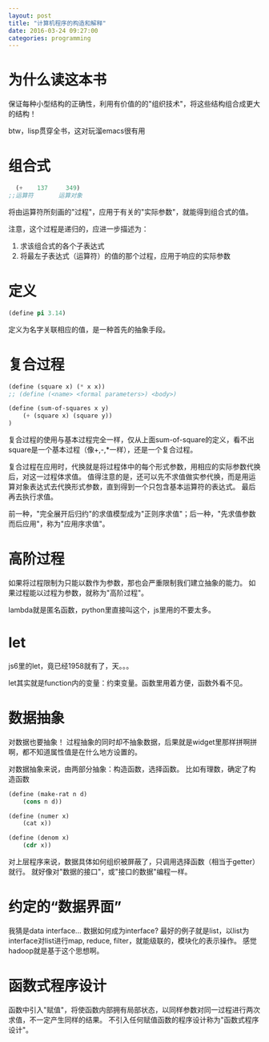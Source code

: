 ```yaml
---
layout: post
title: "计算机程序的构造和解释"
date: 2016-03-24 09:27:00
categories: programming
---
```


# 为什么读这本书

保证每种小型结构的正确性，利用有价值的的"组织技术"，将这些结构组合成更大的结构！

btw，lisp贯穿全书，这对玩溜emacs很有用

# 组合式

```lisp
  (+    137     349)
;;运算符       运算对象
```

将由运算符所刻画的"过程"，应用于有关的"实际参数"，就能得到组合式的值。

注意，这个过程是递归的，应进一步描述为：

1. 求该组合式的各个子表达式
2. 将最左子表达式（运算符）的值的那个过程，应用于响应的实际参数

# 定义

```lisp
(define pi 3.14)
```

定义为名字关联相应的值，是一种首先的抽象手段。

# 复合过程

```lisp
(define (square x) (* x x))
;; (define (<name> <formal parameters>) <body>)

(define (sum-of-squares x y)
    (+ (square x) (square y))
)
```

复合过程的使用与基本过程完全一样，仅从上面sum-of-square的定义，看不出square是一个基本过程（像+,-,*一样），还是一个复合过程。

复合过程在应用时，代换就是将过程体中的每个形式参数，用相应的实际参数代换后，对这一过程体求值。
值得注意的是，还可以先不求值做实参代换，而是用运算对象表达式去代换形式参数，直到得到一个只包含基本运算符的表达式。
最后再去执行求值。

前一种，"完全展开后归约"的求值模型成为"正则序求值"；后一种，"先求值参数而后应用"，称为"应用序求值"。

# 高阶过程

如果将过程限制为只能以数作为参数，那也会严重限制我们建立抽象的能力。
如果过程能以过程为参数，就称为"高阶过程"。

lambda就是匿名函数，python里直接叫这个，js里用的不要太多。

# let

js6里的let，竟已经1958就有了，天。。。

let其实就是function内的变量：约束变量。函数里用着方便，函数外看不见。

# 数据抽象

对数据也要抽象！
过程抽象的同时却不抽象数据，后果就是widget里那样拼啊拼啊，都不知道属性值是在什么地方设置的。

对数据抽象来说，由两部分抽象：构造函数，选择函数。
比如有理数，确定了构造函数

```lisp
(define (make-rat n d)
    (cons n d))

(define (numer x)
    (cat x))

(define (denom x)
    (cdr x))
```

对上层程序来说，数据具体如何组织被屏蔽了，只调用选择函数（相当于getter）就行。
就好像对"数据的接口"，或"接口的数据"编程一样。

# 约定的“数据界面”

我猜是data interface... 数据如何成为interface?
最好的例子就是list，以list为interface对list进行map, reduce, filter，就能级联的，模块化的表示操作。
感觉hadoop就是基于这个思想啊。

# 函数式程序设计
函数中引入"赋值"，将使函数内部拥有局部状态，以同样参数对同一过程进行两次求值，不一定产生同样的结果。
不引入任何赋值函数的程序设计称为"函数式程序设计"。

